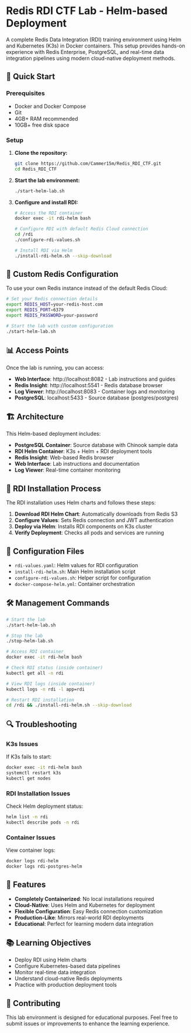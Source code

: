 # Redis RDI CTF Lab - Helm-based Deployment

A complete Redis Data Integration (RDI) training environment using Helm and Kubernetes (K3s) in Docker containers. This setup provides hands-on experience with Redis Enterprise, PostgreSQL, and real-time data integration pipelines using modern cloud-native deployment methods.

## 🚀 Quick Start

### Prerequisites
- Docker and Docker Compose
- Git
- 4GB+ RAM recommended
- 10GB+ free disk space

### Setup

1. **Clone the repository:**
   ```bash
   git clone https://github.com/Cammer15m/Redis_RDI_CTF.git
   cd Redis_RDI_CTF
   ```

2. **Start the lab environment:**
   ```bash
   ./start-helm-lab.sh
   ```

3. **Configure and install RDI:**
   ```bash
   # Access the RDI container
   docker exec -it rdi-helm bash
   
   # Configure RDI with default Redis Cloud connection
   cd /rdi
   ./configure-rdi-values.sh
   
   # Install RDI via Helm
   ./install-rdi-helm.sh --skip-download
   ```

## 🔧 Custom Redis Configuration

To use your own Redis instance instead of the default Redis Cloud:

```bash
# Set your Redis connection details
export REDIS_HOST=your-redis-host.com
export REDIS_PORT=6379
export REDIS_PASSWORD=your-password

# Start the lab with custom configuration
./start-helm-lab.sh
```

## 📊 Access Points

Once the lab is running, you can access:

- **Web Interface**: http://localhost:8082 - Lab instructions and guides
- **Redis Insight**: http://localhost:5541 - Redis database browser
- **Log Viewer**: http://localhost:8083 - Container logs and monitoring
- **PostgreSQL**: localhost:5433 - Source database (postgres/postgres)

## 🏗️ Architecture

This Helm-based deployment includes:

- **PostgreSQL Container**: Source database with Chinook sample data
- **RDI Helm Container**: K3s + Helm + RDI deployment tools
- **Redis Insight**: Web-based Redis browser
- **Web Interface**: Lab instructions and documentation
- **Log Viewer**: Real-time container monitoring

## 🔄 RDI Installation Process

The RDI installation uses Helm charts and follows these steps:

1. **Download RDI Helm Chart**: Automatically downloads from Redis S3
2. **Configure Values**: Sets Redis connection and JWT authentication
3. **Deploy via Helm**: Installs RDI components on K3s cluster
4. **Verify Deployment**: Checks all pods and services are running

## 📝 Configuration Files

- `rdi-values.yaml`: Helm values for RDI configuration
- `install-rdi-helm.sh`: Main Helm installation script
- `configure-rdi-values.sh`: Helper script for configuration
- `docker-compose-helm.yml`: Container orchestration

## 🛠️ Management Commands

```bash
# Start the lab
./start-helm-lab.sh

# Stop the lab
./stop-helm-lab.sh

# Access RDI container
docker exec -it rdi-helm bash

# Check RDI status (inside container)
kubectl get all -n rdi

# View RDI logs (inside container)
kubectl logs -n rdi -l app=rdi

# Restart RDI installation
cd /rdi && ./install-rdi-helm.sh --skip-download
```

## 🔍 Troubleshooting

### K3s Issues
If K3s fails to start:
```bash
docker exec -it rdi-helm bash
systemctl restart k3s
kubectl get nodes
```

### RDI Installation Issues
Check Helm deployment status:
```bash
helm list -n rdi
kubectl describe pods -n rdi
```

### Container Issues
View container logs:
```bash
docker logs rdi-helm
docker logs rdi-postgres-helm
```

## 🌟 Features

- **Completely Containerized**: No local installations required
- **Cloud-Native**: Uses Helm and Kubernetes for deployment
- **Flexible Configuration**: Easy Redis connection customization
- **Production-Like**: Mirrors real-world RDI deployments
- **Educational**: Perfect for learning modern data integration

## 📚 Learning Objectives

- Deploy RDI using Helm charts
- Configure Kubernetes-based data pipelines
- Monitor real-time data integration
- Understand cloud-native Redis deployments
- Practice with production deployment tools

## 🤝 Contributing

This lab environment is designed for educational purposes. Feel free to submit issues or improvements to enhance the learning experience.
